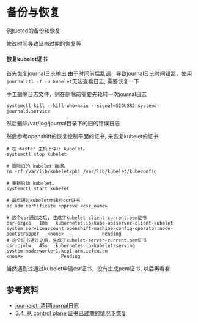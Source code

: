 # 备份与恢复

例如etcd的备份和恢复

修改时间导致证书过期的恢复等

#### 恢复kubelet证书

首先恢复journal日志输出
由于时间前后乱调，导致journal日志时间错乱，使用`journalctl -f -u kubelet`无法查看日志, 需要恢复一下

手工删除日志文件，则在删除前需要先轮转一次journal日志
```
systemctl kill --kill-who=main --signal=SIGUSR2 systemd-journald.service
```
然后删除/var/log/journal目录下的旧的错误日志

然后参考openshift的恢复控制平面的证书, 来恢复kubelet的证书
```
# 在 master 主机上停止 kubelet。
systemctl stop kubelet

# 删除旧的 kubelet 数据。
rm -rf /var/lib/kubelet/pki /var/lib/kubelet/kubeconfig

# 重新启动 kubelet。
systemctl start kubelet

# 最后通过kubelet申请的csr证书
oc adm certificate approve <csr_name>

# 这个csr通过之后, 生成了kubelet-client-current.pem证书
csr-6zgx6   10m   kubernetes.io/kube-apiserver-client-kubelet   system:serviceaccount:openshift-machine-config-operator:node-bootstrapper   <none>              Pending
# 这个证书通过之后，生成了kubelet-server-current.pem证书
csr-cjvlw   45s   kubernetes.io/kubelet-serving                 system:node:worker1.kcp1-arm.iefcu.cn                                       <none>              Pending
```

当然遇到过通过kubelet申请csr证书，没有生成pem证书, 以后再看看

## 参考资料

* [journalctl 清理journal日志](https://www.cnblogs.com/jiuchongxiao/p/9222953.html)
* [3.4. 从 control plane 证书已过期的情况下恢复](https://access.redhat.com/documentation/zh-cn/openshift_container_platform/4.3/html/backup_and_restore/dr-recovering-expired-certs#dr-scenario-3-recovering-expired-certs_dr-recovering-expired-certs)
